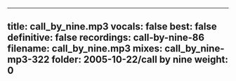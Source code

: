 
---
title: call_by_nine.mp3
vocals: false
best: false
definitive: false
recordings: call-by-nine-86
filename: call_by_nine.mp3
mixes: call_by_nine-mp3-322
folder: 2005-10-22/call by nine
weight: 0
---
